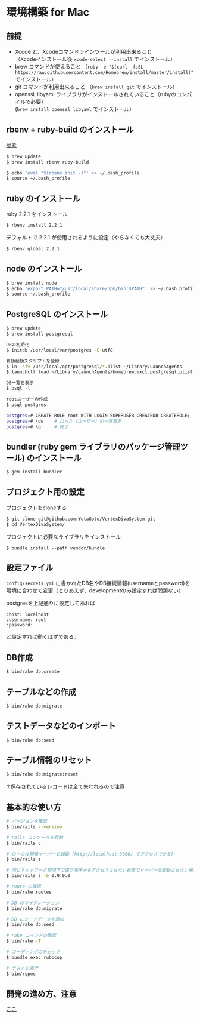 # 環境構築 for Mac

## 前提
- Xcode と、Xcodeコマンドラインツールが利用出来ること<br>
  （Xcodeインストール後 `xcode-select --install` でインストール）
- brew コマンドが使えること
  （`ruby -e "$(curl -fsSL https://raw.githubusercontent.com/Homebrew/install/master/install)"` でインストール）
- git コマンドが利用出来ること
  （`brew install git` でインストール）
- openssl, libyaml ライブラリがインストールされていること（rubyのコンパイルで必要）<br>
  (`brew install openssl libyaml` でインストール)

## rbenv + ruby-build のインストール

[参考](http://dev.classmethod.jp/server-side/language/build-ruby-environment-by-rbenv/)

```sh
$ brew update
$ brew install rbenv ruby-build

$ echo 'eval "$(rbenv init -)"' >> ~/.bash_profile
$ source ~/.bash_profile
```

## ruby のインストール

ruby 2.2.1 をインストール

```sh
$ rbenv install 2.2.1
```

デフォルトで 2.2.1 が使用されるように設定（やらなくても大丈夫）

```sh
$ rbenv global 2.2.1
```
## node のインストール

```sh
$ brew install node
$ echo 'export PATH="/usr/local/share/npm/bin:$PATH"' >> ~/.bash_profile
$ source ~/.bash_profile
```
## PostgreSQL のインストール

```sh
$ brew update
$ brew install postgresql

DBの初期化
$ initdb /usr/local/var/postgres -E utf8

自動起動スクリプトを登録
$ ln -sfv /usr/local/opt/postgresql/*.plist ~/Library/LaunchAgents
$ launchctl load ~/Library/LaunchAgents/homebrew.mxcl.postgresql.plist

DB一覧を表示
$ psql -l

rootユーザーの作成
$ psql postgres

postgres=# CREATE ROLE root WITH LOGIN SUPERUSER CREATEDB CREATEROLE;
postgres=# \du    # ロール（ユーザー）の一覧表示
postgres=# \q     # 終了
```

## bundler (ruby gem ライブラリのパッケージ管理ツール) のインストール

```sh
$ gem install bundler
```

## プロジェクト用の設定

プロジェクトをcloneする

```sh
$ git clone git@github.com:YutaGoto/VertexDivaSystem.git
$ cd VertexDivaSystem/
```

プロジェクトに必要なライブラリをインストール

```
$ bundle install --path vendor/bundle
```

## 設定ファイル

`config/secrets.yml` に書かれたDB名やDB接続情報(usernameとpassword)を環境に合わせて変更（とりあえず、developmentのみ設定すれば問題ない）

postgresを上記通りに設定してあれば
```
:host: localhost
:username: root
:password:
```
と設定すれば動くはずである。

## DB作成

```sh
$ bin/rake db:create
```

## テーブルなどの作成

```sh
$ bin/rake db:migrate
```

## テストデータなどのインポート

```sh
$ bin/rake db:seed
```

## テーブル情報のリセット

```sh
$ bin/rake db:migrate:reset
```

↑保存されているレコードは全て失われるので注意

## 基本的な使い方

```sh
# バージョンを確認
$ bin/rails --version

# rails コンソールを起動
$ bin/rails c

# ローカル開発サーバーを起動 (http://localhost:3000/ でアクセスできる)
$ bin/rails s

# 同じネットワーク環境下で違う端末からアクセスさせたい状態でサーバーを起動させたい場合
$ bin/rails s -b 0.0.0.0

# route の確認
$ bin/rake routes

# DB のマイグレーション
$ bin/rake db:migrate

# DB にシードデータを追加
$ bin/rake db:seed

# rake コマンドの確認
$ bin/rake -T

# コーディングのチェック
$ bundle exec rubocop

# テストを実行
$ bin/rspec
```

## 開発の進め方、注意
[ここ](development.md)



